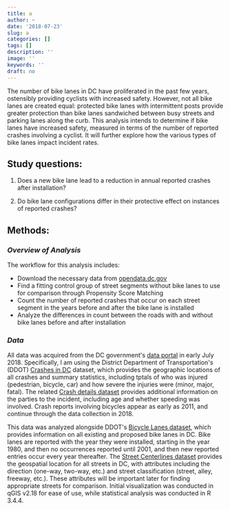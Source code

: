 ```yaml
---
title: a
author: ~
date: '2018-07-23'
slug: a
categories: []
tags: []
description: ''
image: ''
keywords: ''
draft: no
---
```


The number of bike lanes in DC have proliferated in the past few years, ostensibly providing cyclists with increased safety. However, not all bike lanes are created equal: protected bike lanes with intermittent posts provide greater protection than bike lanes sandwiched between busy streets and parking lanes along the curb. This analysis intends to determine if bike lanes have increased safety, measured in terms of the number of reported crashes involving a cyclist. It will further explore how the various types of bike lanes impact incident rates.

## Study questions:

1. Does a new bike lane lead to a reduction in annual reported crashes after installation?

2. Do bike lane configurations differ in their protective effect on instances of reported crashes?

## Methods:

### *Overview of Analysis*
The workflow for this analysis includes:

  + Download the necessary data from [opendata.dc.gov](http://opendata.dc.gov/)
  + Find a fitting control group of street segments without bike lanes to use for comparison through Propensity Score Matching
  + Count the number of reported crashes that occur on each street segment in the years before and after the bike lane is installed
  + Analyze the differences in count between the roads with and without bike lanes before and after installation


### *Data*

All data was acquired from the DC government's [data portal](http://opendata.dc.gov/datasets/) in early July 2018. Specifically, I am using the District Department of Transportation's (DDOT) [Crashes in DC](http://opendata.dc.gov/datasets/crashes-in-dc) dataset, which provides the geographic locations of all crashes and summary statistics, including tptals of who was injured (pedestrian, bicycle, car) and how severe the injuries were (minor, major, fatal). The related [Crash details dataset](http://opendata.dc.gov/datasets/crash-details-table) provides additional information on the parties to the incident, including age and whether speeding was involved. Crash reports involving bicycles appear as early as 2011, and continue through the data collection in 2018. 

This data was analyzed alongside DDOT's [Bicycle Lanes dataset](http://opendata.dc.gov/datasets/bicycle-lanes), which provides information on all existing and proposed bike lanes in DC. Bike lanes are reported with the year they were installed, starting in the year 1980, and then no occurrences reported until 2001, and then new reported entries occur every year thereafter. The [Street Centerlines dataset](http://opendata.dc.gov/datasets/street-centerlines?geometry=-77.824%2C38.707%2C-76.809%2C39.081) provides the geospatial location for all streets in DC, with attributes including the direction (one-way, two-way, etc.) and street classification (street, alley, freeway, etc.). These attributes will be important later for finding appropriate streets for comparison.
Initial visualization was conducted in qGIS v2.18 for ease of use, while statistical analysis was conducted in R 3.4.4.













